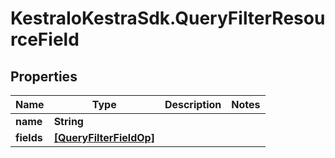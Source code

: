 # KestraIoKestraSdk.QueryFilterResourceField

## Properties

Name | Type | Description | Notes
------------ | ------------- | ------------- | -------------
**name** | **String** |  | 
**fields** | [**[QueryFilterFieldOp]**](QueryFilterFieldOp.md) |  | 


